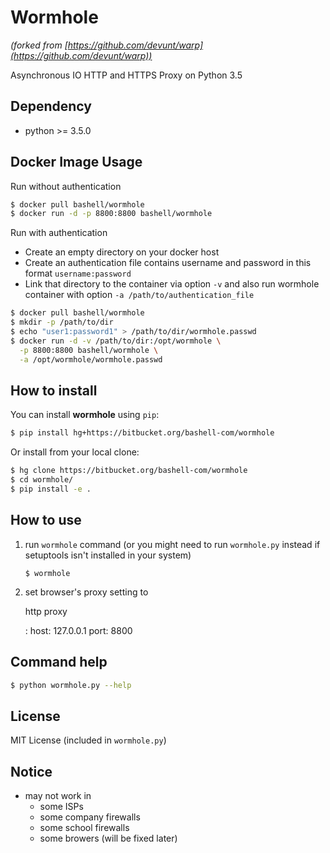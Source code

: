 Wormhole
========

*(forked from [https://github.com/devunt/warp](https://github.com/devunt/warp))*

Asynchronous IO HTTP and HTTPS Proxy on Python 3.5

Dependency
----------

*  python >= 3.5.0


Docker Image Usage
------------------

Run without authentication

```bash
$ docker pull bashell/wormhole
$ docker run -d -p 8800:8800 bashell/wormhole
```

Run with authentication

-   Create an empty directory on your docker host
-   Create an authentication file contains username and password in
    this format `username:password`
-   Link that directory to the container via option `-v` and also run
    wormhole container with option `-a /path/to/authentication_file`

```bash
$ docker pull bashell/wormhole
$ mkdir -p /path/to/dir
$ echo "user1:password1" > /path/to/dir/wormhole.passwd
$ docker run -d -v /path/to/dir:/opt/wormhole \
  -p 8800:8800 bashell/wormhole \
  -a /opt/wormhole/wormhole.passwd
```


How to install
--------------

You can install **wormhole** using `pip`:

```bash
$ pip install hg+https://bitbucket.org/bashell-com/wormhole
```

Or install from your local clone:

```bash
$ hg clone https://bitbucket.org/bashell-com/wormhole
$ cd wormhole/
$ pip install -e .
```


How to use
----------

1.  run `wormhole` command (or you might need to run `wormhole.py`
    instead if setuptools isn't installed in your system)
    
    ```
    $ wormhole
    ```

2.  set browser's proxy setting to

    http proxy

    :   host: 127.0.0.1 port: 8800


Command help
------------

```bash
$ python wormhole.py --help
```


License
-------

MIT License (included in `wormhole.py`)


Notice
------

*  may not work in
    -   some ISPs
    -   some company firewalls
    -   some school firewalls
    -   some browers (will be fixed later)